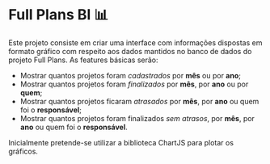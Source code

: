 # Full Plans BI :bar_chart:

Este projeto consiste em criar uma interface com informações dispostas em formato gráfico com respeito aos dados mantidos no banco de dados do projeto Full Plans. As features básicas serão:

* Mostrar quantos projetos foram <i>cadastrados</i> por <strong>mês</strong> ou por <strong>ano</strong>;
* Mostrar quantos projetos foram <i>finalizados</i> por <strong>mês</strong>, por <strong>ano</strong> ou por <strong>quem</strong>;
* Mostrar quantos projetos ficaram <i>atrasados</i> por <strong>mês</strong>, por <strong>ano</strong> ou quem foi o <strong>responsável</strong>;
* Mostrar quantos projetos foram finalizados <i>sem atrasos</i>, por <strong>mês</strong>, por <strong>ano</strong> ou quem foi o <strong>responsável</strong>.

Inicialmente pretende-se utilizar a biblioteca ChartJS para plotar os gráficos.
